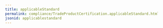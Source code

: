 ```yaml
---
title: applicableStandard
permalink: compliance/TradeProductCertification.applicableStandard.html
jsonid: applicablestandard
---
```

